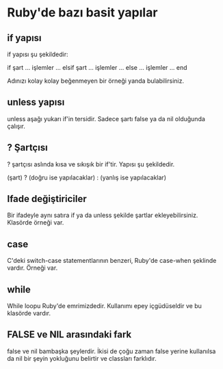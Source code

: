 # Ruby'de bazı basit yapılar

## if yapısı

if yapısı şu şekildedir:

if şart
    ...
    işlemler
    ...
elsif şart
    ...
    işlemler
    ...
else
    ...
    işlemler
    ...
end

Adınızı kolay kolay beğenmeyen bir örneği yanda bulabilirsiniz.

## unless yapısı

unless aşağı yukarı if'in tersidir. Sadece şartı false ya da nil olduğunda çalışır.

## ? Şartçısı

? şartçısı aslında kısa ve sıkışık bir if'tir. Yapısı şu şekildedir.

(şart) ? (doğru ise yapılacaklar) : (yanlış ise yapılacaklar)

## Ifade değiştiriciler

Bir ifadeyle aynı satıra if ya da unless şekilde şartlar ekleyebilirsiniz. Klasörde örneği var.

## case

C'deki switch-case statementlarının benzeri, Ruby'de case-when şeklinde vardır. Örneği var.

## while

While loopu Ruby'de emrimizdedir. Kullanımı epey içgüdüseldir ve bu klasörde vardır.

## FALSE ve NIL arasındaki fark

false ve nil bambaşka şeylerdir. İkisi de çoğu zaman false yerine kullanılsa da nil bir şeyin yokluğunu belirtir ve classları farklıdır.